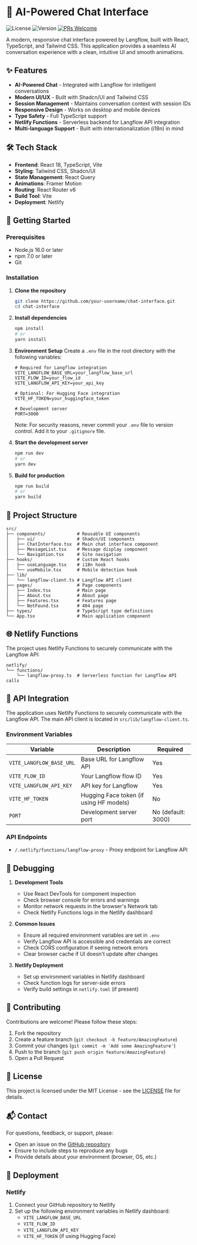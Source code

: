 # 💬 AI-Powered Chat Interface

![License](https://img.shields.io/badge/License-MIT-blue.svg)
![Version](https://img.shields.io/badge/version-1.0.0-brightgreen)
[![PRs Welcome](https://img.shields.io/badge/PRs-welcome-brightgreen.svg?style=flat-square)](http://makeapullrequest.com)

A modern, responsive chat interface powered by Langflow, built with React, TypeScript, and Tailwind CSS. This application provides a seamless AI conversation experience with a clean, intuitive UI and smooth animations.

## ✨ Features

- **AI-Powered Chat** - Integrated with Langflow for intelligent conversations
- **Modern UI/UX** - Built with Shadcn/UI and Tailwind CSS
- **Session Management** - Maintains conversation context with session IDs
- **Responsive Design** - Works on desktop and mobile devices
- **Type Safety** - Full TypeScript support
- **Netlify Functions** - Serverless backend for Langflow API integration
- **Multi-language Support** - Built with internationalization (i18n) in mind

## 🛠️ Tech Stack

- **Frontend**: React 18, TypeScript, Vite
- **Styling**: Tailwind CSS, Shadcn/UI
- **State Management**: React Query
- **Animations**: Framer Motion
- **Routing**: React Router v6
- **Build Tool**: Vite
- **Deployment**: Netlify

## 🚀 Getting Started

### Prerequisites

- Node.js 16.0 or later
- npm 7.0 or later
- Git

### Installation

1. **Clone the repository**
   ```bash
   git clone https://github.com/your-username/chat-interface.git
   cd chat-interface
   ```

2. **Install dependencies**
   ```bash
   npm install
   # or
   yarn install
   ```

3. **Environment Setup**
   Create a `.env` file in the root directory with the following variables:
   ```env
   # Required for Langflow integration
   VITE_LANGFLOW_BASE_URL=your_langflow_base_url
   VITE_FLOW_ID=your_flow_id
   VITE_LANGFLOW_API_KEY=your_api_key
   
   # Optional: For Hugging Face integration
   VITE_HF_TOKEN=your_huggingface_token
   
   # Development server
   PORT=3000
   ```
   
   Note: For security reasons, never commit your `.env` file to version control. Add it to your `.gitignore` file.

4. **Start the development server**
   ```bash
   npm run dev
   # or
   yarn dev
   ```

5. **Build for production**
   ```bash
   npm run build
   # or
   yarn build
   ```

## 🎨 Project Structure

```
src/
├── components/            # Reusable UI components
│   ├── ui/                # Shadcn/UI components
│   ├── ChatInterface.tsx  # Main chat interface component
│   ├── MessageList.tsx    # Message display component
│   └── Navigation.tsx     # Site navigation
├── hooks/                 # Custom React hooks
│   ├── useLanguage.tsx    # i18n hook
│   └── useMobile.tsx      # Mobile detection hook
├── lib/
│   └── langflow-client.ts # Langflow API client
├── pages/                 # Page components
│   ├── Index.tsx          # Main page
│   ├── About.tsx          # About page
│   ├── Features.tsx       # Features page
│   └── NotFound.tsx       # 404 page
├── types/                 # TypeScript type definitions
└── App.tsx                # Main application component
```

## 🌐 Netlify Functions

The project uses Netlify Functions to securely communicate with the Langflow API:

```
netlify/
└── functions/
    └── langflow-proxy.ts  # Serverless function for Langflow API calls
```

## 🔌 API Integration

The application uses Netlify Functions to securely communicate with the Langflow API. The main API client is located in `src/lib/langflow-client.ts`.

### Environment Variables

| Variable | Description | Required |
|----------|-------------|----------|
| `VITE_LANGFLOW_BASE_URL` | Base URL for Langflow API | Yes |
| `VITE_FLOW_ID` | Your Langflow flow ID | Yes |
| `VITE_LANGFLOW_API_KEY` | API key for Langflow | Yes |
| `VITE_HF_TOKEN` | Hugging Face token (if using HF models) | No |
| `PORT` | Development server port | No (default: 3000) |

### API Endpoints

- `/.netlify/functions/langflow-proxy` - Proxy endpoint for Langflow API

## 🐛 Debugging

1. **Development Tools**
   - Use React DevTools for component inspection
   - Check browser console for errors and warnings
   - Monitor network requests in the browser's Network tab
   - Check Netlify Functions logs in the Netlify dashboard

2. **Common Issues**
   - Ensure all required environment variables are set in `.env`
   - Verify Langflow API is accessible and credentials are correct
   - Check CORS configuration if seeing network errors
   - Clear browser cache if UI doesn't update after changes

3. **Netlify Deployment**
   - Set up environment variables in Netlify dashboard
   - Check function logs for server-side errors
   - Verify build settings in `netlify.toml` (if present)

## 🤝 Contributing

Contributions are welcome! Please follow these steps:

1. Fork the repository
2. Create a feature branch (`git checkout -b feature/AmazingFeature`)
3. Commit your changes (`git commit -m 'Add some AmazingFeature'`)
4. Push to the branch (`git push origin feature/AmazingFeature`)
5. Open a Pull Request

## 📝 License

This project is licensed under the MIT License - see the [LICENSE](LICENSE) file for details.

## 📬 Contact

For questions, feedback, or support, please:
- Open an issue on the [GitHub repository](https://github.com/your-username/chat-interface/issues)
- Ensure to include steps to reproduce any bugs
- Provide details about your environment (browser, OS, etc.)

## 🚀 Deployment

### Netlify
1. Connect your GitHub repository to Netlify
2. Set up the following environment variables in Netlify dashboard:
   - `VITE_LANGFLOW_BASE_URL`
   - `VITE_FLOW_ID`
   - `VITE_LANGFLOW_API_KEY`
   - `VITE_HF_TOKEN` (if using Hugging Face)
